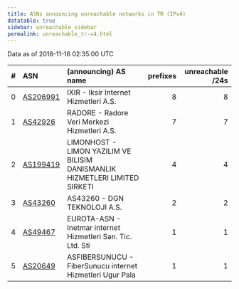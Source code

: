 ```yaml
---
title: ASNs announcing unreachable networks in TR (IPv4)
datatable: true
sidebar: unreachable_sidebar
permalink: unreachable_tr-v4.html
---
```


Data as of 2018-11-16 02:35:00 UTC


<div class="datatable-begin"></div>

|   # | ASN                                      | (announcing) AS name                                                        |   prefixes |   unreachable /24s |
|----:|:-----------------------------------------|:----------------------------------------------------------------------------|-----------:|-------------------:|
|   0 | [AS206991](unreachable_AS206991-v4.html) | IXIR - Iksir Internet Hizmetleri A.S.                                       |          8 |                  8 |
|   1 | [AS42926](unreachable_AS42926-v4.html)   | RADORE - Radore Veri Merkezi Hizmetleri A.S.                                |          7 |                  7 |
|   2 | [AS199419](unreachable_AS199419-v4.html) | LIMONHOST - LIMON YAZILIM VE BILISIM DANISMANLIK HIZMETLERI LIMITED SIRKETI |          4 |                  4 |
|   3 | [AS43260](unreachable_AS43260-v4.html)   | AS43260 - DGN TEKNOLOJI A.S.                                                |          2 |                  2 |
|   4 | [AS49467](unreachable_AS49467-v4.html)   | EUROTA-ASN - Inetmar internet Hizmetleri San. Tic. Ltd. Sti                 |          1 |                  1 |
|   5 | [AS20649](unreachable_AS20649-v4.html)   | ASFIBERSUNUCU - FiberSunucu internet Hizmetleri Ugur Pala                   |          1 |                  1 |

<div class="datatable-end"></div>